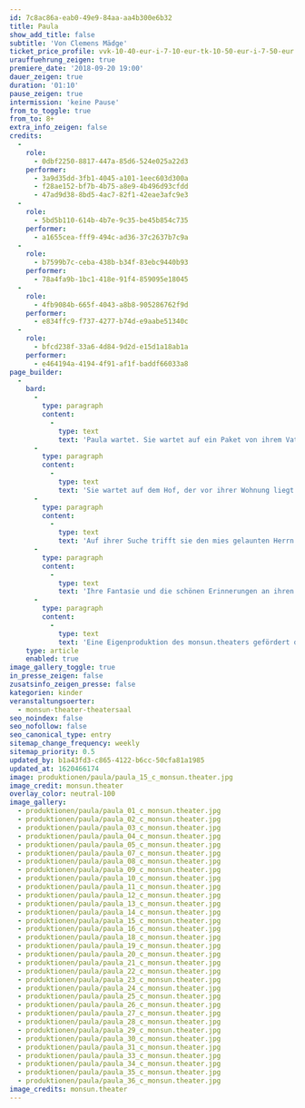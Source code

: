 ```yaml
---
id: 7c8ac86a-eab0-49e9-84aa-aa4b300e6b32
title: Paula
show_add_title: false
subtitle: 'Von Clemens Mädge'
ticket_price_profile: vvk-10-40-eur-i-7-10-eur-tk-10-50-eur-i-7-50-eur
urauffuehrung_zeigen: true
premiere_date: '2018-09-20 19:00'
dauer_zeigen: true
duration: '01:10'
pause_zeigen: true
intermission: 'keine Pause'
from_to_toggle: true
from_to: 8+
extra_info_zeigen: false
credits:
  -
    role:
      - 0dbf2250-8817-447a-85d6-524e025a22d3
    performer:
      - 3a9d35dd-3fb1-4045-a101-1eec603d300a
      - f28ae152-bf7b-4b75-a8e9-4b496d93cfdd
      - 47ad9d38-8bd5-4ac7-82f1-42eae3afc9e3
  -
    role:
      - 5bd5b110-614b-4b7e-9c35-be45b854c735
    performer:
      - a1655cea-fff9-494c-ad36-37c2637b7c9a
  -
    role:
      - b7599b7c-ceba-438b-b34f-83ebc9440b93
    performer:
      - 78a4fa9b-1bc1-418e-91f4-859095e18045
  -
    role:
      - 4fb9084b-665f-4043-a8b8-905286762f9d
    performer:
      - e834ffc9-f737-4277-b74d-e9aabe51340c
  -
    role:
      - bfcd238f-33a6-4d84-9d2d-e15d1a18ab1a
    performer:
      - e464194a-4194-4f91-af1f-baddf66033a8
page_builder:
  -
    bard:
      -
        type: paragraph
        content:
          -
            type: text
            text: 'Paula wartet. Sie wartet auf ein Paket von ihrem Vater. '
      -
        type: paragraph
        content:
          -
            type: text
            text: 'Sie wartet auf dem Hof, der vor ihrer Wohnung liegt. Paulas Vater ist auf einer Dienstreise. Bevor er weggefahren ist, hat er Paula noch eine Geschichte erzählt und ihr versprochen das Ende sofort zu schicken, wenn es ihm eingefallen ist. Doch ihr Vater verunglückt tödlich und das Paket ist irgendwo im Haus verschollen. Paula will unbedingt dieses Paket finden. Für sich und ihre Mutter. '
      -
        type: paragraph
        content:
          -
            type: text
            text: 'Auf ihrer Suche trifft sie den mies gelaunten Herrn Brausebitter, die fantasievolle Frau Immerschön, ihren ängstlichen Freund Felix, den blöden Nachbarsjungen und den ständig singenden Hausmeister Marotzki. Ihre Suche führt sie an verschiedenste Orte: den Keller, eine leer stehende Wohnung und sogar in den Dschungel.'
      -
        type: paragraph
        content:
          -
            type: text
            text: 'Ihre Fantasie und die schönen Erinnerungen an ihren Vater lassen ein ganz eigenes Ende der Geschichte entstehen. Und schließlich findet Paula einen Weg mit dem Verlust ihres Vaters umzugehen. '
      -
        type: paragraph
        content:
          -
            type: text
            text: 'Eine Eigenproduktion des monsun.theaters gefördert durch die Behörde für Kultur und Medien.'
    type: article
    enabled: true
image_gallery_toggle: true
in_presse_zeigen: false
zusatsinfo_zeigen_presse: false
kategorien: kinder
veranstaltungsoerter:
  - monsun-theater-theatersaal
seo_noindex: false
seo_nofollow: false
seo_canonical_type: entry
sitemap_change_frequency: weekly
sitemap_priority: 0.5
updated_by: b1a43fd3-c865-4122-b6cc-50cfa81a1985
updated_at: 1620466174
image: produktionen/paula/paula_15_c_monsun.theater.jpg
image_credit: monsun.theater
overlay_color: neutral-100
image_gallery:
  - produktionen/paula/paula_01_c_monsun.theater.jpg
  - produktionen/paula/paula_02_c_monsun.theater.jpg
  - produktionen/paula/paula_03_c_monsun.theater.jpg
  - produktionen/paula/paula_04_c_monsun.theater.jpg
  - produktionen/paula/paula_05_c_monsun.theater.jpg
  - produktionen/paula/paula_07_c_monsun.theater.jpg
  - produktionen/paula/paula_08_c_monsun.theater.jpg
  - produktionen/paula/paula_09_c_monsun.theater.jpg
  - produktionen/paula/paula_10_c_monsun.theater.jpg
  - produktionen/paula/paula_11_c_monsun.theater.jpg
  - produktionen/paula/paula_12_c_monsun.theater.jpg
  - produktionen/paula/paula_13_c_monsun.theater.jpg
  - produktionen/paula/paula_14_c_monsun.theater.jpg
  - produktionen/paula/paula_15_c_monsun.theater.jpg
  - produktionen/paula/paula_16_c_monsun.theater.jpg
  - produktionen/paula/paula_18_c_monsun.theater.jpg
  - produktionen/paula/paula_19_c_monsun.theater.jpg
  - produktionen/paula/paula_20_c_monsun.theater.jpg
  - produktionen/paula/paula_21_c_monsun.theater.jpg
  - produktionen/paula/paula_22_c_monsun.theater.jpg
  - produktionen/paula/paula_23_c_monsun.theater.jpg
  - produktionen/paula/paula_24_c_monsun.theater.jpg
  - produktionen/paula/paula_25_c_monsun.theater.jpg
  - produktionen/paula/paula_26_c_monsun.theater.jpg
  - produktionen/paula/paula_27_c_monsun.theater.jpg
  - produktionen/paula/paula_28_c_monsun.theater.jpg
  - produktionen/paula/paula_29_c_monsun.theater.jpg
  - produktionen/paula/paula_30_c_monsun.theater.jpg
  - produktionen/paula/paula_31_c_monsun.theater.jpg
  - produktionen/paula/paula_33_c_monsun.theater.jpg
  - produktionen/paula/paula_34_c_monsun.theater.jpg
  - produktionen/paula/paula_35_c_monsun.theater.jpg
  - produktionen/paula/paula_36_c_monsun.theater.jpg
image_credits: monsun.theater
---
```

